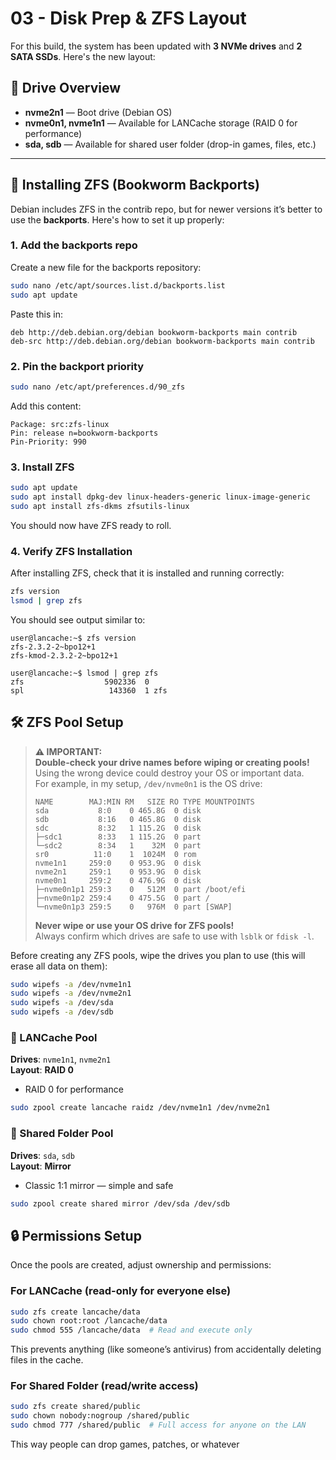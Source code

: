 # 03 - Disk Prep & ZFS Layout

For this build, the system has been updated with **3 NVMe drives** and **2 SATA SSDs**. Here's the new layout:

## 💾 Drive Overview

- **nvme2n1** — Boot drive (Debian OS)  
- **nvme0n1, nvme1n1** — Available for LANCache storage (RAID 0 for performance)
- **sda, sdb** — Available for shared user folder (drop-in games, files, etc.)

---

## 🧰 Installing ZFS (Bookworm Backports)

Debian includes ZFS in the contrib repo, but for newer versions it’s better to use the **backports**. Here's how to set it up properly:

### 1. Add the backports repo

Create a new file for the backports repository:

```bash
sudo nano /etc/apt/sources.list.d/backports.list
sudo apt update
```

Paste this in:

```
deb http://deb.debian.org/debian bookworm-backports main contrib
deb-src http://deb.debian.org/debian bookworm-backports main contrib
```

### 2. Pin the backport priority

```bash
sudo nano /etc/apt/preferences.d/90_zfs
```

Add this content:

```
Package: src:zfs-linux
Pin: release n=bookworm-backports
Pin-Priority: 990
```

### 3. Install ZFS

```bash
sudo apt update
sudo apt install dpkg-dev linux-headers-generic linux-image-generic
sudo apt install zfs-dkms zfsutils-linux
```

You should now have ZFS ready to roll.

### 4. Verify ZFS Installation

After installing ZFS, check that it is installed and running correctly:

```bash
zfs version
lsmod | grep zfs
```

You should see output similar to:

```
user@lancache:~$ zfs version
zfs-2.3.2-2~bpo12+1
zfs-kmod-2.3.2-2~bpo12+1

user@lancache:~$ lsmod | grep zfs
zfs                  5902336  0
spl                   143360  1 zfs

```

## 🛠️ ZFS Pool Setup

> **⚠️ IMPORTANT:**  
> **Double-check your drive names before wiping or creating pools!**  
> Using the wrong device could destroy your OS or important data.  
> For example, in my setup, `/dev/nvme0n1` is the OS drive:
>
> ```
> NAME        MAJ:MIN RM   SIZE RO TYPE MOUNTPOINTS
> sda           8:0    0 465.8G  0 disk
> sdb           8:16   0 465.8G  0 disk
> sdc           8:32   1 115.2G  0 disk
> ├─sdc1        8:33   1 115.2G  0 part
> └─sdc2        8:34   1    32M  0 part
> sr0          11:0    1  1024M  0 rom
> nvme1n1     259:0    0 953.9G  0 disk
> nvme2n1     259:1    0 953.9G  0 disk
> nvme0n1     259:2    0 476.9G  0 disk
> ├─nvme0n1p1 259:3    0   512M  0 part /boot/efi
> ├─nvme0n1p2 259:4    0 475.5G  0 part /
> └─nvme0n1p3 259:5    0   976M  0 part [SWAP]
> ```
>
> **Never wipe or use your OS drive for ZFS pools!**  
> Always confirm which drives are safe to use with `lsblk` or `fdisk -l`.

Before creating any ZFS pools, wipe the drives you plan to use (this will erase all data on them):

```bash
sudo wipefs -a /dev/nvme1n1
sudo wipefs -a /dev/nvme2n1
sudo wipefs -a /dev/sda
sudo wipefs -a /dev/sdb
```

### 🔹 LANCache Pool

**Drives**: `nvme1n1`, `nvme2n1`  
**Layout**: **RAID 0**  
- RAID 0 for performance

```bash
sudo zpool create lancache raidz /dev/nvme1n1 /dev/nvme2n1
```

### 🔹 Shared Folder Pool

**Drives**: `sda`, `sdb`  
**Layout**: **Mirror**  
- Classic 1:1 mirror — simple and safe

```bash
sudo zpool create shared mirror /dev/sda /dev/sdb
```

## 🔒 Permissions Setup

Once the pools are created, adjust ownership and permissions:

### For LANCache (read-only for everyone else)

```bash
sudo zfs create lancache/data
sudo chown root:root /lancache/data
sudo chmod 555 /lancache/data  # Read and execute only
```

This prevents anything (like someone’s antivirus) from accidentally deleting files in the cache.

### For Shared Folder (read/write access)

```bash
sudo zfs create shared/public
sudo chown nobody:nogroup /shared/public
sudo chmod 777 /shared/public  # Full access for anyone on the LAN
```

This way people can drop games, patches, or whatever 
